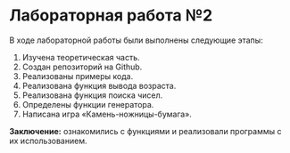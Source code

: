 # Лабораторная работа №2

В ходе лабораторной работы были выполнены следующие этапы:

1. Изучена теоретическая часть.
2. Создан репозиторий на Github.
3. Реализованы примеры кода.
4. Реализована функция вывода возраста.
5. Реализована функция поиска чисел.
6. Определены функции генератора.
7. Написана игра «Камень-ножницы-бумага».

**Заключение:** ознакомились с функциями и реализовали программы с их использованием.
